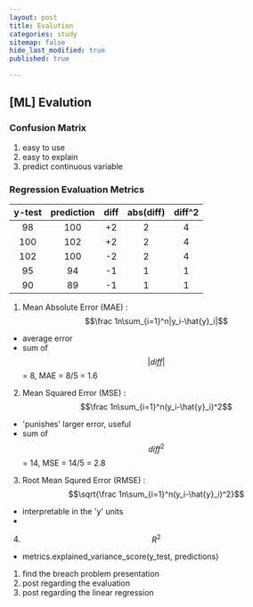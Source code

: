 ```yaml
---
layout: post
title: Evalution
categories: study
sitemap: false
hide_last_modified: true
published: true

---
```


## [ML] Evalution

### Confusion Matrix
1. easy to use
2. easy to explain
3. predict continuous variable

### Regression Evaluation Metrics

| y-test      | prediction  | diff        | abs(diff)   | diff^2      |
|:-----------:|:-----------:|:-----------:|:-----------:|:-----------:|
| 98          | 100         | +2          | 2           | 4       |
| 100         | 102         | +2          | 2           | 4       |
| 102         | 100         | -2          | 2           | 4       |
| 95          | 94          | -1          | 1           | 1       |
| 90          | 89          | -1          | 1           | 1       |


1. Mean Absolute Error (MAE) : $$\frac 1n\sum_{i=1}^n|y_i-\hat{y}_i|$$
- average error
- sum of $$|diff|$$ = 8, MAE = 8/5 = 1.6

2. Mean Squared Error (MSE) : $$\frac 1n\sum_{i=1}^n(y_i-\hat{y}_i)^2$$
- 'punishes' larger error, useful  
- sum of $${diff}^2$$ = 14, MSE = 14/5 = 2.8

3. Root Mean Squred Error (RMSE) :  $$\sqrt{\frac 1n\sum_{i=1}^n(y_i-\hat{y}_i)^2}$$
- interpretable in the 'y' units
- 

4. $${R}^2$$
- metrics.explained_variance_score(y_test, predictions)



1. find the breach problem presentation
2. post regarding the evaluation
3. post regarding the linear regression


